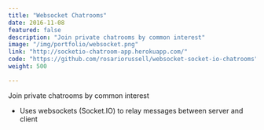 ```yaml
---
title: "Websocket Chatrooms"
date: 2016-11-08
featured: false
description: "Join private chatrooms by common interest"
image: "/img/portfolio/websocket.png"
link: "http://socketio-chatroom-app.herokuapp.com/"
code: "https://github.com/rosariorussell/websocket-socket-io-chatrooms"
weight: 500

---
```


Join private chatrooms by common interest

- Uses websockets (Socket.IO) to relay messages between server and client